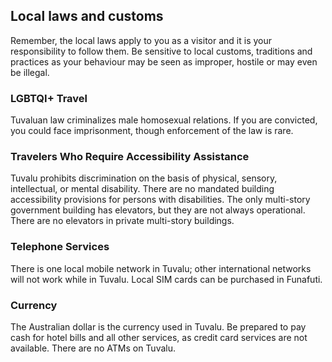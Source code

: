 ## Local laws and customs

Remember, the local laws apply to you as a visitor and it is your responsibility to follow them. Be sensitive to local customs, traditions and practices as your behaviour may be seen as improper, hostile or may even be illegal.

### **LGBTQI+ Travel**

Tuvaluan law criminalizes male homosexual relations. If you are convicted, you could face imprisonment, though enforcement of the law is rare.

### **Travelers Who Require Accessibility Assistance**

Tuvalu prohibits discrimination on the basis of physical, sensory, intellectual, or mental disability. There are no mandated building accessibility provisions for persons with disabilities. The only multi-story government building has elevators, but they are not always operational. There are no elevators in private multi-story buildings.

### **Telephone Services**

There is one local mobile network in Tuvalu; other international networks will not work while in Tuvalu. Local SIM cards can be purchased in Funafuti.

### **Currency**

The Australian dollar is the currency used in Tuvalu. Be prepared to pay cash for hotel bills and all other services, as credit card services are not available. There are no ATMs on Tuvalu.